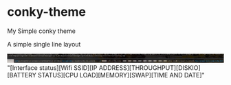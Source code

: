 # conky-theme
My Simple conky theme

A simple single line layout

![Thumbnail](conkybar.png)
"[Interface status][Wifi SSID][IP ADDRESS][THROUGHPUT][DISKIO][BATTERY STATUS][CPU LOAD][MEMORY][SWAP][TIME AND DATE]"

